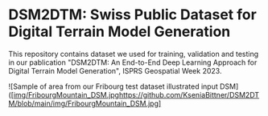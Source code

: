 # DSM2DTM: Swiss Public Dataset for Digital Terrain Model Generation
This repository contains dataset we used for training, validation and testing in our pablication "DSM2DTM: An End-to-End Deep Learning Approach for Digital Terrain Model Generation", ISPRS Geospatial Week 2023. 

![Sample of area from our Fribourg test dataset illustrated input DSM]([[img/FribourgMountain_DSM.jpg](https://github.com/KseniaBittner/DSM2DTM/blob/main/img/FribourgMountain_DSM.jpg)https://github.com/KseniaBittner/DSM2DTM/blob/main/img/FribourgMountain_DSM.jpg]
